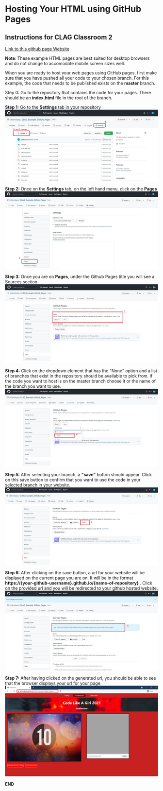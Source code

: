 # Hosting Your HTML using GitHub Pages
## Instructions for CLAG Classroom 2

[Link to this github page Website](https://sihlemkaza.github.io/CLAG_Example_Github_Pages/)


__Note__: These example HTML pages are best suited for desktop browsers and do not change to accomodate mobile screen sizes well.

When you are ready to host your web pages using GitHub pages, first make sure that you have pushed all your code to your chosen branch. For this example, the code that needs to be published exists on the __master__ branch.

Step 0: Go to the repository that contains the code for your pages. There should be an __index.html__ file in the root of the branch.

__Step 1:__ Go to the __Settings__ tab in your repository
<img src="images/github-pages-instructions/repo-page.JPG">


__Step 2:__ Once on the __Settings__ tab, on the left hand menu, click on the __Pages__
<img src="images/github-pages-instructions/repo-settings-pt1.JPG"> 


__Step 3:__ Once you are on __Pages__, under the Github Pages title you will see a Sources section. 
<img src="images/github-pages-instructions/repo-settings-pt2.JPG"> 


__Step 4:__ Click on the dropdown element that has the "None" option and a list of branches that exist in the repository should be available to pick from. If the code you want to host is on the master branch choose it or the name of the branch you want to use. 
<img src="images/github-pages-instructions/repo-settings-pt3.JPG"> 


__Step 5:__ After selecting your branch, a __"save"__ button should appear. Click on this save button to confirm that you want to use the code in your selected branch in your website. 
<img src="images/github-pages-instructions/repo-settings-pt4.JPG"> 

__Step 6:__ After clicking on the save button, a url for your website will be displayed on the current page you are on. It will be in the format __https://{your-github-username}.github.io/{name-of-repository}__ . Click on the provided url and you will be redirected to your github hosted website.
<img src="images/github-pages-instructions/repo-settings-pt5.JPG">

__Step 7:__ After having clicked on the generated url, you should be able to see that the browser displays your url for your page
<img src="images/github-pages-instructions/published-github-page.JPG">

__END__
